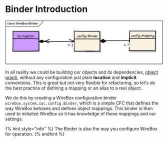 # Binder Introduction

![](../../.gitbook/assets/binderIntro_WireBoxBinder%20%281%29.jpg)

In all reality we could be building our objects and its dependencies, [object graph](http://en.wikipedia.org/wiki/Object_graph), without any configuration just plain **location** and **implicit** conventions. This is great but not very flexible for refactoring, so let's do the best practice of defining a mapping or an alias to a real object.

We do this by creating a WireBox configuration binder `wirebox.system.ioc.config.Binder`, which is a simple CFC that defines the way WireBox behaves and defines object mappings. This binder is then used to initialize WireBox so it has knowledge of these mappings and our settings.

{% hint style="info" %}
The Binder is also the way you configure WireBox for operation.
{% endhint %}

